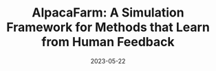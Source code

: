 ---
title: "AlpacaFarm: A Simulation Framework for Methods that Learn from Human Feedback"
authors_before: ""
authors_after: "*, X. Li*, R. Taori*, T. Zhang*, I. Gulrajani, J. Ba, C. Guestrin, P. Liang, T. Hashimoto"
award: "Spotlight Presentation" 
collection: publications
permalink: /publication/AlpacaFarm
tldr: 'AlpacaFarm replicates the RLHF process at a fraction of the time (<24h) and cost ($<200), enabling the research community to advance instruction following research.'
date: 2023-05-22
venue: 'NeurIPS 2023'
preprint: '' 
header: 
  teaser: 'papers/alpaca/AlpacaFarm.png'
paper: 'https://arxiv.org/abs/2305.14387'
code: 'https://github.com/tatsu-lab/alpaca_farm' 
twitter: "https://twitter.com/tatsu_hashimoto/status/1661047181342826497"
link: 'https://crfm.stanford.edu/2023/05/22/alpaca-farm.html'
video: ''
categories:
  - NLP
  - Selected Papers 
  - Evaluation
  - RLHF
---